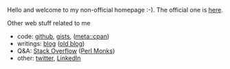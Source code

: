 Hello and welcome to my non-official homepage :-). The official one is [here](https://jreisinger.github.io/).

Other web stuff related to me

* code: [github](https://github.com/jreisinger), [gists](https://gist.github.com/search?q=user%3Ajreisinger), ([meta::cpan](https://metacpan.org/author/REISINGE))
* writings: [blog](https://jreisinger.github.io/blog2/) ([old blog](https://jreisinger.blogspot.com))
* Q&A: [Stack Overflow](https://stackoverflow.com/users/1039320/jreisinger) ([Perl Monks](https://perlmonks.org/?node_id=6364;user=reisinge))
* other: [twitter](https://twitter.com/JozefReisinger), [LinkedIn](https://www.linkedin.com/in/jozefreisinger/)
